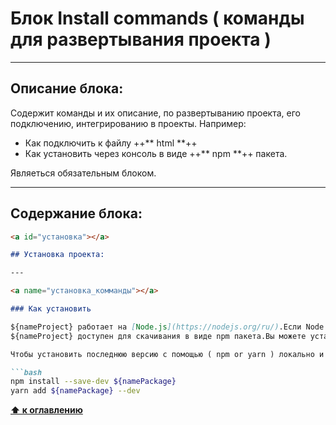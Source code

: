 # Блок Install commands ( команды для развертывания проекта )

---

## Описание блока:
Содержит команды и их описание, по развертыванию проекта, его подключению, интегрированию в проекты.
Например:
* Как подключить к файлу  ++** html **++
* Как установить через консоль в виде ++** npm **++ пакета.

Являеться обязательным блоком.

---

## Содержание блока:

```markdown
<a id="установка"></a>

## Установка проекта:

---

<a name="установка_комманды"></a>

### Как установить

${nameProject} работает на [Node.js](https://nodejs.org/ru/).Если Node.js не установлен, пожалуйста установите его.
${nameProject} доступен для скачивания в виде npm пакета.Вы можете установить его глобально или локально в директории `node_modules` вашего проекта.

Чтобы установить последнюю версию с помощью ( npm or yarn ) локально и сохранить версию пакета в файле `package.json`, воспользуйтесь командами:

```bash
npm install --save-dev ${namePackage}
yarn add ${namePackage} --dev
```

**[⬆ к оглавлению](#Оглавление)**
```

